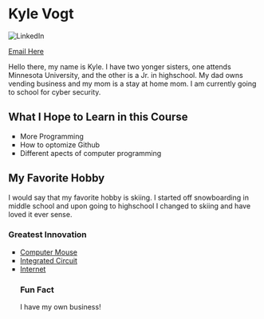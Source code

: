 
<html>
<head>
<title>Kyle Vogt</title>
</head>
<body>
<h1>Kyle Vogt</h1>
 <img src="https://www.linkedin.com/in/kyle-vogt-174612102/" alt="LinkedIn" />
<p><a href="mailto:kylevogt@lewisu.edu?subject=New Mail&body=Mail">Email Here</a></p>
<p>Hello there, my name is Kyle. I have two yonger sisters, one attends Minnesota University, and the other is a Jr. in highschool. My dad owns
 vending business and my mom is a stay at home mom. I am currently going to school for cyber security. </p>
<h2>What I Hope to Learn in this Course</h2>
<ul style="list-style-type:square">
 <li>More Programming</li>
 <li>How to optomize Github</li>
 <li>Different apects of computer programming</li>
</ul>
  <h2>My Favorite Hobby</h2>
  <p>I would say that my favorite hobby is skiing. I started off snowboarding in middle school and upon going to highschool I changed to skiing and have loved it ever sense.
    
  </p>
<h3>Greatest Innovation</h2>
 <ul style="list-style-type:square">
 <li><a href="https://en.wikipedia.org/wiki/Computer_mouse">Computer Mouse</a></li>
 <li><a href="https://en.wikipedia.org/wiki/Integrated_circuit">Integrated Circuit</a></li>
 <li><a href="https://en.wikipedia.org/wiki/Internet">Internet</a></li>
   
   <h3>Fun Fact</h3>
   <p>I have my own business!</p>
</body>
</html>
